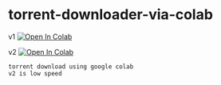 # torrent-downloader-via-colab

v1 
<a href="https://colab.research.google.com/github/kanyevelvet/torrent-downloader-via-colab/blob/main/ipynb/Torrent_downlader" target="_parent"><img src="https://colab.research.google.com/assets/colab-badge.svg" alt="Open In Colab"/></a>

v2 
<a href="https://colab.research.google.com/github/kanyevelvet/torrent-downloader-via-colab/blob/main/ipynb/Torrent_downlader_2" target="_parent"><img src="https://colab.research.google.com/assets/colab-badge.svg" alt="Open In Colab"/></a>


```colab
torrent download using google colab
v2 is low speed
```
